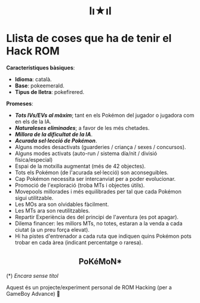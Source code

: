 <h1 align=center>lı★ıl</h1>

<h1>Llista de coses que ha de tenir el Hack ROM</h1>

**Característiques bàsiques**:
- **Idioma**: català.
- **Base**: pokeemerald.
- **Tipus de lletra**: pokefirered.

**Promeses**:
- ***Tots IVs/EVs al màxim***; tant en els Pokémon del jugador o jugadora com en els de la IA.
- ***Naturaleses eliminades***; a favor de les més chetades.
- ***Millora de la dificultat de la IA***.
- ***Acurada sel·lecció de Pokémon***.
- Alguns modes desactivats (guarderies / criança / sexes / concursos).
- Alguns modes activats (auto-run / sistema día/nit / divisió física/especial)
- Espai de la motxilla augmentat (més de 42 objectes).
- Tots els Pokémon (de l'acurada sel·lecció) son aconseguibles.
- Cap Pokémon necessita ser intercanviat per a poder evolucionar.
- Promoció de l'exploració (troba MTs i objectes útils).
- Movepools millorades i més equilibrades per tal que cada Pokémon sigui utilitzable.
- Les MOs ara son olvidables fàcilment.
- Les MTs ara son reutilitzables.
- Repartir Experiència des del principi de l'aventura (es pot apagar).
- Dilema financer: les millors MTs, no totes, estaran a la venda a cada ciutat (a un preu força elevat).
- Hi ha pistes d'entrenador a cada ruta que indiquen quins Pokémon pots trobar en cada àrea (indicant percentatge o raresa).

<h2 align=center>PoKéMoN*</h2>

(*) *Encara sense títol*

Aquest és un projecte/experiment personal de ROM Hacking (per a GameBoy Advance) 🐍
